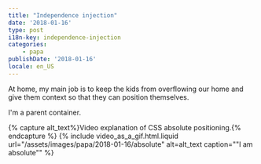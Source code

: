 ```yaml
---
title: "Independence injection"
date: '2018-01-16'
type: post
i18n-key: independence-injection
categories:
    - papa
publishDate: '2018-01-16'
locale: en_US
---
```


At home, my main job is to keep the kids from overflowing our home and give them context so that they can position themselves.

I'm a parent container.

{% capture alt_text%}Video explanation of CSS absolute positioning.{% endcapture %}
{% include video_as_a_gif.html.liquid
url="/assets/images/papa/2018-01-16/absolute"
alt=alt_text
caption="&quot;I am absolute&quot;"
%}
